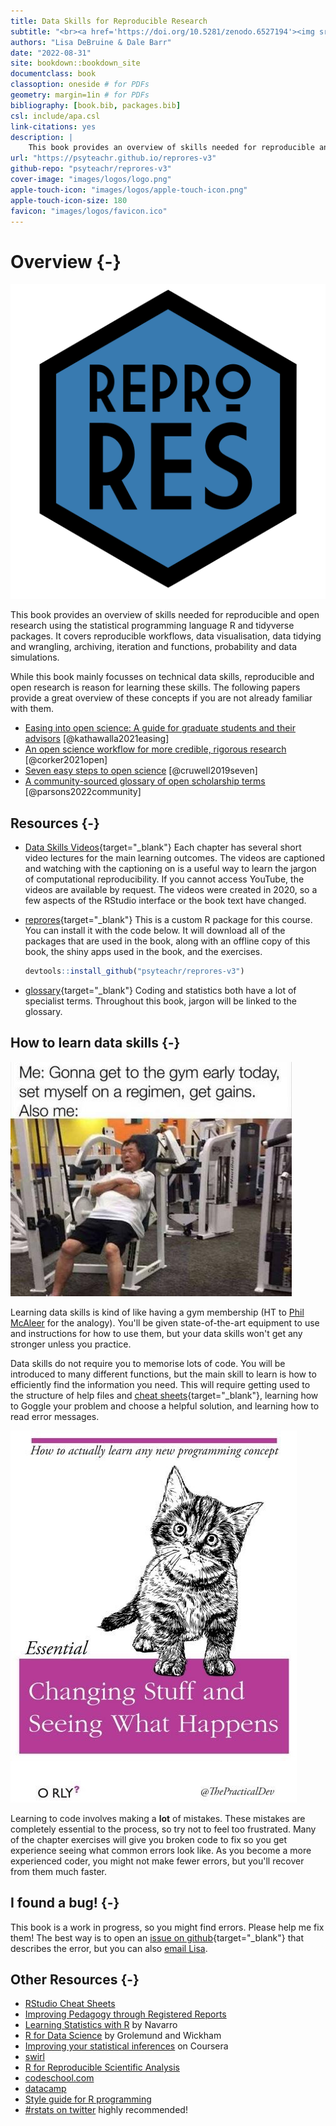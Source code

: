 ```yaml
--- 
title: Data Skills for Reproducible Research
subtitle: "<br><a href='https://doi.org/10.5281/zenodo.6527194'><img src='https://zenodo.org/badge/DOI/10.5281/zenodo.6527194.svg' alt='DOI: 10.5281/zenodo.6527194'></a>"
authors: "Lisa DeBruine & Dale Barr"
date: "2022-08-31"
site: bookdown::bookdown_site
documentclass: book
classoption: oneside # for PDFs
geometry: margin=1in # for PDFs
bibliography: [book.bib, packages.bib]
csl: include/apa.csl
link-citations: yes
description: |
    This book provides an overview of skills needed for reproducible and open research using the statistical programming language R and tidyverse packages. It covers reproducible workflows, data visualisation, data tidying and wrangling, archiving, iteration and functions, probability and data simulations.
url: "https://psyteachr.github.io/reprores-v3"
github-repo: "psyteachr/reprores-v3"
cover-image: "images/logos/logo.png"
apple-touch-icon: "images/logos/apple-touch-icon.png"
apple-touch-icon-size: 180
favicon: "images/logos/favicon.ico"
---
```


# Overview {-}

<div class="small_right"><img src="images/logos/logo.png" alt="Hex sticker, blue, text: Repro Res" /></div>

This book provides an overview of skills needed for reproducible and open research using the statistical programming language R and tidyverse packages. It covers reproducible workflows, data visualisation, data tidying and wrangling, archiving, iteration and functions, probability and data simulations.

While this book mainly focusses on technical data skills, reproducible and open research is reason for learning these skills. The following papers provide a great overview of these concepts if you are not already familiar with them.

* [Easing into open science: A guide for graduate students and their advisors](https://doi.org/10.1525/collabra.18684) [@kathawalla2021easing]
* [An open science workflow for more credible, rigorous research](https://psyarxiv.com/wu6sn) [@corker2021open]
* [Seven easy steps to open science](https://doi.org/10.1027/2151-2604/a000387) [@cruwell2019seven]
* [A community-sourced glossary of open scholarship terms](https://doi.org/10.1038/s41562-021-01269-4) [@parsons2022community]

<!--
This book is also available in [PDF](reprores-v3.pdf), [ePub](reprores-v3.epub) and [Kindle](reprores-v3.mobi) formats, but these may have odd formatting where the online book has interactive elements like quizzes and shiny apps.
-->

## Resources {-}

* [Data Skills Videos](https://www.youtube.com/playlist?list=PLA2iRWVwbpTLa6PIJhCyJbB2XrOStHmvD){target="_blank"}
    Each chapter has several short video lectures for the main learning outcomes. The videos are captioned and watching with the captioning on is a useful way to learn the jargon of computational reproducibility. If you cannot access YouTube, the videos are available by request. The videos were created in 2020, so a few aspects of the RStudio interface or the book text have changed.

* [reprores](https://github.com/psyteachr/reprores-v3){target="_blank"}
    This is a custom R package for this course. You can install it with the code below. It will download all of the packages that are used in the book, along with an offline copy of this book, the shiny apps used in the book, and the exercises.
    
    
    ```r
    devtools::install_github("psyteachr/reprores-v3")
    ```

* [glossary](https://psyteachr.github.io/glossary){target="_blank"}
    Coding and statistics both have a lot of specialist terms. Throughout this book, jargon will be linked to the glossary.
    
## How to learn data skills {-}

<div class="left meme"><img src="images/memes/gym_sleep.jpg" 
    alt="top text: Me: gonna get to the gym early today, set myself on a regimen, get gains. Also me:; Photo: Man sleeping on gym equipment" /></div>

Learning data skills is kind of like having a gym membership (HT to [Phil McAleer](https://twitter.com/McAleerP) for the analogy). You'll be given state-of-the-art equipment to use and instructions for how to use them, but your data skills won't get any stronger unless you practice. 

Data skills do not require you to memorise lots of code. You will be introduced to many different functions, but the main skill to learn is how to efficiently find the information you need. This will require getting used to the structure of help files and [cheat sheets](https://www.rstudio.com/resources/cheatsheets/){target="_blank"}, learning how to Goggle your problem and choose a helpful solution, and learning how to read error messages.

<div class="right meme"><img src="images/memes/changing-stuff.jpg" 
     alt="Fake O'Reilly-style book cover, line drawing of a kitten; title: Changing Stuff and Seeing What Happens; top text: How to actually learn any new programming concept" /></a></div>

Learning to code involves making a **lot** of mistakes. These mistakes are completely essential to the process, so try not to feel too frustrated. Many of the chapter exercises will give you broken code to fix so you get experience seeing what common errors look like. As you become a more experienced coder, you might not make fewer errors, but you'll recover from them much faster.

## I found a bug! {-}

This book is a work in progress, so you might find errors. Please help me fix them! The best way is to open an [issue on github](https://github.com/PsyTeachR/reprores-v3/issues){target="_blank"} that describes the error, but you can also [email Lisa](mailto:lisa.debruine@glasgow.ac.uk?subject=reprores).

## Other Resources {-}

- [RStudio Cheat Sheets](https://www.rstudio.com/resources/cheatsheets/) 
- [Improving Pedagogy through Registered Reports](https://psyarxiv.com/q34k8)
- [Learning Statistics with R](https://learningstatisticswithr-bookdown.netlify.com) by Navarro
- [R for Data Science](http://r4ds.had.co.nz) by Grolemund and Wickham
- [Improving your statistical inferences](https://www.coursera.org/learn/statistical-inferences/) on Coursera
- [swirl](http://swirlstats.com)
- [R for Reproducible Scientific Analysis](http://swcarpentry.github.io/r-novice-gapminder/)
- [codeschool.com](http://tryr.codeschool.com)
- [datacamp](https://www.datacamp.com/courses/free-introduction-to-r)
- [Style guide for R programming](http://style.tidyverse.org)
- [#rstats on twitter](https://twitter.com/search?q=%2523rstats) highly recommended!


